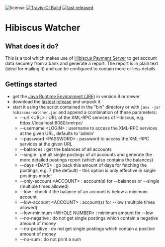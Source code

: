 ![license](https://img.shields.io/github/license/mathisdt/hibiscus-watcher.svg?style=flat) [![Travis-CI Build](https://img.shields.io/travis/mathisdt/hibiscus-watcher.svg?label=Travis-CI%20Build&style=flat)](https://travis-ci.org/mathisdt/hibiscus-watcher/) [![last released](https://img.shields.io/github/release-date/mathisdt/hibiscus-watcher.svg?label=last%20released&style=flat)](https://github.com/mathisdt/hibiscus-watcher/releases)

# Hibiscus Watcher

## What does it do?

This is a tool which makes use of [Hibiscus Payment Server](https://www.willuhn.de/products/hibiscus-server/)
to get account data securely from a bank and generate a report. The report is in plain text
(ideal for mailing it) and can be configured to contain more or less details.

## Gettings started

* get the [Java Runtime Environment (JRE)](http://java.com/) in version 8 or newer
* download the [lastest release](https://github.com/mathisdt/hibiscus-watcher/releases/latest)
  and unpack it
* start it using the script contained in the "bin" directory or with `java -jar hibiscus-watcher.jar`
  and append a combination of these parameters:
  * --url \<URL\>                  : URL of the XML-RPC services of Hibiscus, e.g. https://localhost:8080/xmlrpc/
  * --username \<LOGIN\>           : username to access the XML-RPC services at the given URL, defaults to 'admin'
  * --password \<PASSWORD\>        : password to access the XML-RPC services at the given URL
  * --balances                     : get the balances of all accounts
  * --single                       : get all single postings of all accounts and generate the more detailed postings report (which also contains the balances)
  * --days \<DAYS\>                : go back this amount of days for fetching the postings, e.g. 7 (the default) - this option is only effective in single postings mode!
  * --only-account \<ACCOUNT\>     : account(s) for --balances or --single (multiple times allowed)
  * --low                          : check if the balance of an account is below a minimum account
  * --low-account \<ACCOUNT\>      : account(s) for --low (multiple times allowed)
  * --low-minimum \<WHOLE NUMBER\> : minimum amount for --low
  * --no-negative                  : do not get single postings which contain a negative amount of money
  * --no-positive                  : do not get single postings which contain a positive amount of money
  * --no-sum                       : do not print a sum
